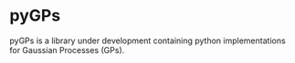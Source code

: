 pyGPs
=====

pyGPs is a library under development containing python implementations for Gaussian Processes (GPs).